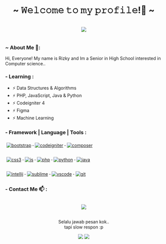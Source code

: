 <body>
<h1 align="center">~ 𝚆𝚎𝚕𝚌𝚘𝚖𝚎 𝚝𝚘 𝚖𝚢 𝚙𝚛𝚘𝚏𝚒𝚕𝚎!👋 ~</h1>
<br>
<div align="center">
<img src="https://c.tenor.com/wqX-_SZGgnkAAAAC/windy-texting.gif">
</div>
<br/>

### ~ About Me 💬:

Hi, Everyone! My name is Rizky and Im a Senior in High School interested in Computer science..

### - Learning :

- ⚡ Data Structures & Algorithms
- ⚡ PHP, JavaScript, Java & Python
- ⚡ Codeigniter 4
- ⚡ Figma
- ⚡ Machine Learning

### - Framework | Language | Tools :

<a href="#">
    <img src="https://img.shields.io/badge/Bootstrap-563D7C?style=for-the-badge&logo=bootstrap&logoColor=white" alt="bootstrap" style="vertical-align:top; margin:6px 4px">
  </a>  
<a href="#">
    <img src="https://img.shields.io/badge/Codeigniter-EF4223?style=for-the-badge&logo=codeigniter&logoColor=white" alt="codeigniter" style="vertical-align:top; margin:6px 4px">
  </a> 
 <a href="#">
    <img src="https://img.shields.io/badge/Composer-885630?style=for-the-badge&logo=Composer&logoColor=white" alt="composer" style="vertical-align:top; margin:6px 4px">
  </a> 
<br><br/>
 <a href="#">
    <img src="https://img.shields.io/badge/CSS3-1572B6?style=for-the-badge&logo=css3&logoColor=white" alt="css3" style="vertical-align:top; margin:6px 4px">
  </a>  
<a href="#">
    <img src="https://img.shields.io/badge/JavaScript-323330?style=for-the-badge&logo=javascript&logoColor=F7DF1E" alt="js" style="vertical-align:top; margin:6px 4px">
  </a>  
 <a href="#">
    <img src="https://img.shields.io/badge/PHP-777BB4?style=for-the-badge&logo=php&logoColor=white" alt="php" style="vertical-align:top; margin:6px 4px">
  </a>  
<a href="#">
    <img src="https://img.shields.io/badge/Python-FFD43B?style=for-the-badge&logo=python&logoColor=blue" alt="python" style="vertical-align:top; margin:6px 4px">
  </a>  
  <a href="#">
    <img src="https://img.shields.io/badge/Java-ED8B00?style=for-the-badge&logo=java&logoColor=white" alt="java" style="vertical-align:top; margin:6px 4px">
  </a>  
<br><br/>
  <a href="#">
     <img src="https://img.shields.io/badge/IntelliJ_IDEA-000000.svg?style=for-the-badge&logo=intellij-idea&logoColor=white" alt="intellij" style="vertical-align:top; margin:6px 4px">
  </a>
  <a href="#">
     <img src="https://img.shields.io/badge/sublime_text-%23575757.svg?&style=for-the-badge&logo=sublime-text&logoColor=important" alt="sublime" style="vertical-align:top; margin:6px 4px">
  </a>
  <a href="#">
     <img src="https://img.shields.io/badge/Visual_Studio_Code-0078D4?style=for-the-badge&logo=visual%20studio%20code&logoColor=white" alt="vscode" style="vertical-align:top; margin:6px 4px">
  </a>
  <a href="#">
     <img src="https://img.shields.io/badge/GIT-E44C30?style=for-the-badge&logo=git&logoColor=white" alt="git" style="vertical-align:top; margin:6px 4px">
  </a>



### - Contact Me 📫 :
<br>

<div align="center">
<img src="https://giphy.com/embed/vMSXa7KFGx49aeeXhe">
</div>
<br>
<p align="center">Selalu jawab pesan kok..<br>
tapi slow respon :p</p>
<p align="center"><a href="https://instagram.com/__kzy616" target="_blank"><img src="https://img.shields.io/badge/Instagram-E4405F?style=for-the-badge&logo=instagram&logoColor=white"/></a>
    <a href="https://wa.me/+6289510586340" target="_blank"><img src="https://img.shields.io/badge/WhatsApp-25D366?style=for-the-badge&logo=whatsapp&logoColor=white"/></a>
    </p>
</div>
